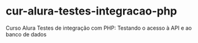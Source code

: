 # cur-alura-testes-integracao-php
Curso Alura Testes de integração com PHP: Testando o acesso à API e ao banco de dados
